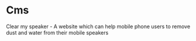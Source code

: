 # Cms
Clear my speaker - A website which can help mobile phone users to remove dust and water from their mobile speakers
